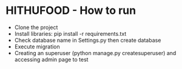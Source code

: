 # HITHUFOOD - How to run
* Clone the project
* Install libraries: pip install -r requirements.txt
* Check database name in Settings.py then create database
* Execute migration
* Creating an superuser (python manage.py createsuperuser) and accessing admin page to test
